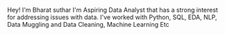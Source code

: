 Hey! I'm Bharat suthar
I'm Aspiring Data Analyst that has a strong interest for addressing issues with data. 
I've worked with Python, SQL, EDA, NLP, Data Muggling and Data Cleaning, Machine Learning Etc 
<!---
bharat-suthar934/bharat-suthar934 is a ✨ special ✨ repository because its `README.md` (this file) appears on your GitHub profile.
You can click the Preview link to take a look at your changes.
--->
